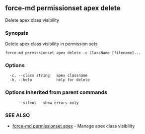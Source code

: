 ## force-md permissionset apex delete

Delete apex class visibility

### Synopsis

Delete apex class visibility in permission sets

```
force-md permissionset apex delete -c ClassName [filename]...
```

### Options

```
  -c, --class string   apex classname
  -h, --help           help for delete
```

### Options inherited from parent commands

```
      --silent   show errors only
```

### SEE ALSO

* [force-md permissionset apex](force-md_permissionset_apex.md)	 - Manage apex class visibility

